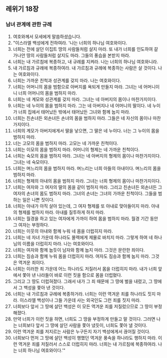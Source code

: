 ## 레위기 18장

### 남녀 관계에 관한 규례
1. 여호와께서 모세에게 말씀하셨습니다.
2. "이스라엘 백성에게 전하여라. '나는 너희의 하나님 여호와이다.
3. 너희는 전에 살던 이집트 땅의 사람들처럼 살지 마라. 또 내가 너희를 인도하여 갈 가나안 땅의 사람들처럼 살지도 마라. 그들의 풍습을 본받지 마라.
4. 너희는 내 가르침에 복종하고, 내 규례를 지켜라. 나는 너희의 하나님 여호와니라.
5. 내 가르침과 규례에 복종하여라. 내 가르침과 규례에 복종하는 사람은 살 것이다. 나는 여호와이다.
6. 너희는 가까운 친척과 성관계를 갖지 마라. 나는 여호와이다.
7. 너희는 어머니의 몸을 범함으로 아버지를 욕되게 만들지 마라. 그녀는 네 어머니이니 너희 어머니의 몸을 범하지 마라.
8. 너희는 네 계모와 성관계를 갖지 마라. 그녀는 네 아버지의 몸이나 마찬가지이다.
9. 너희는 네 누이의 몸을 범하지 마라. 그는 네 아버지나 네 어머니의 딸이다. 네 누이가 너희 집에서 태어났든 밖에서 태어났든 그녀와 함께 눕지 마라.
10. 너희는 친손녀든 외손녀든 손녀의 몸을 범하지 마라. 그들은 네 자신의 몸이나 마찬가지이다.
11. 너희의 계모가 아버지에게서 딸을 낳으면, 그 딸은 네 누이다. 너는 그 누이의 몸을 범하지 마라.
12. 너는 고모의 몸을 범하지 마라. 고모는 네 가까운 친척이다.
13. 너희는 이모의 몸을 범하지 마라. 어머니의 형제는 네 가까운 친척이다.
14. 너희는 숙모의 몸을 범하지 마라. 그녀는 네 아버지의 형제의 몸이나 마찬가지이다. 그녀는 네 숙모이다.
15. 너희는 며느리의 몸을 범하지 마라. 며느리는 너희 아들의 아내이다. 며느리의 몸을 범하지 마라.
16. 너희는 형제의 아내의 몸을 범하지 마라. 그녀는 너희 형제의 몸이나 마찬가지이다.
17. 너희는 여자와 그 여자의 딸의 몸을 같이 범하지 마라. 그리고 친손녀든 외손녀든 그 여자의 손녀의 몸도 범하지 마라. 그녀의 손녀는 그녀의 가까운 친척이다. 그들을 범하는 일은 나쁜 짓이다.
18. 너희는 아내가 아직 살아 있는데, 그 여자 형제를 또 아내로 맞아들이지 마라. 아내의 형제를 범하지 마라. 아내를 질투하게 하지 마라.
19. 너희는 월경을 하고 있는 여자에게 가까이 하여 몸을 범하지 마라. 월경 기간 동안 그 여자는 부정하다.
20. 너희는 이웃의 아내와 함께 누워 네 몸을 더럽히지 마라.
21. 너희는 네 자녀 가운데 하나라도 몰렉에게 제물로 바치지 마라. 그렇게 하여 네 하나님의 이름을 더럽히지 마라. 나는 여호와이다.
22. 너희는 여자와 함께 눕듯이 남자와 함께 눕지 마라. 그것은 문란한 죄이다.
23. 너희는 짐승과 함께 누워 몸을 더럽히지 마라. 여자도 짐승과 함께 눕지 마라. 그것은 역겨운 죄이다.
24. 너희는 이러한 죄 가운데 어느 하나라도 저질러서 몸을 더럽히지 마라. 내가 너희 앞에서 쫓아 낸 나라들이 바로 이런 짓을 함으로 몸을 더럽혔다.
25. 그리고 그 땅도 더럽혀졌다. 그래서 내가 그 죄 때문에 그 땅에 벌을 내렸고, 그 땅에서 그 백성을 쫓아 낸 것이다.
26. 너희는 내 가르침과 규례에 복종하거라. 너희는 이런 역겨운 죄를 하나라도 짓지 마라. 이스라엘 백성이나 그들 가운데 사는 외국인도 그런 죄를 짓지 마라.
27. 너희보다 앞서 그 땅에 살던 백성은 이 모든 역겨운 죄를 저질렀으므로 그 땅이 부정해졌다.
28. 만약 너희가 이런 짓을 하면, 너희도 그 땅을 부정하게 만들고 말 것이다. 그러면 나는 너희보다 앞서 그 땅에 살던 사람을 쫓아 냈듯이, 너희도 쫓아 낼 것이다.
29. 이런 역겨운 죄를 저지르는 사람은 누구든지 자기 백성에게서 끊어질 것이다.
30. 너희보다 먼저 그 땅에 살던 백성이 행했던 역겨운 풍속을 하나라도 행하지 마라. 이런 역겨운 죄를 저질러서 스스로 더럽히지 마라. 너희는 내 가르침에 복종하여라. 나는 너희 하나님 여호와이다.'"